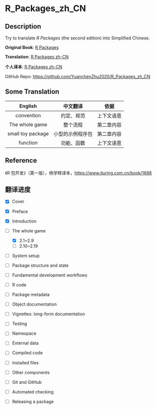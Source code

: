 # R_Packages_zh_CN

## Description

Try to translate *R Packages* (the second edition) into Simplified Chinese.

**Original Book**: [R Packages](https://github.com/hadley/r-pkgs)

**Translation**: [R Packages zh-CN](https://r-packages-zh-cn.readthedocs.io/zh_CN/latest/)

**个人译本**: [R Packages zh-CN](https://r-packages-zh-cn.readthedocs.io/zh_CN/latest/)

GitHub Repo: https://github.com/YuanchenZhu2020/R_Packages_zh_CN





## Some Translation

|      English      |     中文翻译     |    依据    |
| :---------------: | :--------------: | :--------: |
|    convention     |    约定、规范    | 上下文语意 |
|  The whole game   |     整个流程     | 第二章内容 |
| small toy package | 小型的示例程序包 | 第二章内容 |
|     function      |    功能、函数    | 上下文语意 |



## Reference

《R 包开发》（第一版），杨学辉译本，https://www.ituring.com.cn/book/1688



## 翻译进度

- [x] Cover
- [x] Preface
- [x] Introduction
- [ ] The whole game
  - [x] 2.1~2.9
  - [ ] 2.10~2.19
- [ ] System setup
- [ ] Package structure and state
- [ ] Fundamental development workflows
- [ ] R code
- [ ] Package metadata
- [ ] Object documentation
- [ ] Vignettes: long-form documentation
- [ ] Testing
- [ ] Namespace
- [ ] External data
- [ ] Compiled code
- [ ] Installed files
- [ ] Other components
- [ ] Git and GitHub
- [ ] Automated checking
- [ ] Releasing a package

